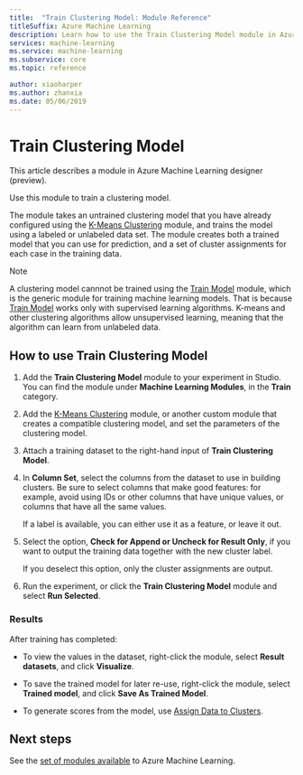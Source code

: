 ```yaml
---
title:  "Train Clustering Model: Module Reference"
titleSuffix: Azure Machine Learning
description: Learn how to use the Train Clustering Model module in Azure Machine Learning to train clustering models.
services: machine-learning
ms.service: machine-learning
ms.subservice: core
ms.topic: reference

author: xiaoharper
ms.author: zhanxia
ms.date: 05/06/2019
---
```

# Train Clustering Model

This article describes a module in Azure Machine Learning designer (preview).

Use this module to train a clustering model.

The module takes an untrained clustering model that you have already configured using the [K-Means Clustering](k-means-clustering.md) module, and trains the model using a labeled or unlabeled data set. The module creates both a trained model that you can use for prediction, and a set of cluster assignments for each case in the training data.

> [!NOTE]
> A clustering model cannnot be trained using the [Train Model](train-model.md) module, which is the generic module for training machine learning models. That is because [Train Model](train-model.md) works only with supervised learning algorithms. K-means and other clustering algorithms allow unsupervised learning, meaning that the algorithm can learn from unlabeled data.  
  
## How to use Train Clustering Model  
  
1.  Add the **Train Clustering Model** module to your experiment in Studio. You can find the module under **Machine Learning Modules**, in the **Train** category.  
  
2. Add the [K-Means Clustering](k-means-clustering.md) module, or another custom module that creates a compatible clustering model, and set the parameters of the clustering model.  
    
3.  Attach a training dataset to the right-hand input of **Train Clustering Model**.
  
5.  In **Column Set**, select the columns from the dataset to use in building clusters. Be sure to select columns that make good features: for example, avoid using IDs or other columns that have unique values, or columns that have all the same values.

    If a label is available, you can either use it as a feature, or leave it out.  
  
6. Select the option, **Check for Append or Uncheck for Result Only**, if you want to output the training data together with the new cluster label.

    If you deselect this option, only the cluster assignments are output. 

7. Run the experiment, or click the **Train Clustering Model** module and select **Run Selected**.  
  
### Results

After training has completed:


+  To view the values in the dataset, right-click the module, select **Result datasets**, and click **Visualize**.

+ To save the trained model for later re-use, right-click the module, select **Trained model**, and click **Save As Trained Model**.

+ To generate scores from the model, use [Assign Data to Clusters](assign-data-to-clusters.md).



## Next steps

See the [set of modules available](module-reference.md) to Azure Machine Learning. 